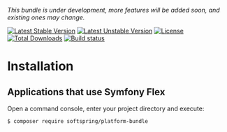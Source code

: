 

*This bundle is under development, more features will be added soon, and existing ones may change.*

[![Latest Stable Version](https://poser.pugx.org/softspring/platform-bundle/v/stable.svg)](https://packagist.org/packages/softspring/platform-bundle)
[![Latest Unstable Version](https://poser.pugx.org/softspring/platform-bundle/v/unstable.svg)](https://packagist.org/packages/softspring/platform-bundle)
[![License](https://poser.pugx.org/softspring/platform-bundle/license.svg)](https://packagist.org/packages/softspring/platform-bundle)
[![Total Downloads](https://poser.pugx.org/softspring/platform-bundle/downloads)](https://packagist.org/packages/softspring/platform-bundle)
[![Build status](https://travis-ci.com/softspring/platform-bundle.svg?branch=master)](https://travis-ci.com/softspring/platform-bundle)

# Installation

## Applications that use Symfony Flex

Open a command console, enter your project directory and execute:

```console
$ composer require softspring/platform-bundle
```
